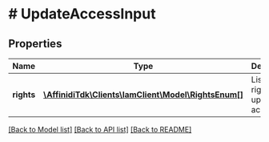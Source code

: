 # # UpdateAccessInput

## Properties

Name | Type | Description | Notes
------------ | ------------- | ------------- | -------------
**rights** | [**\AffinidiTdk\Clients\IamClient\Model\RightsEnum[]**](RightsEnum.md) | List of rights to update access |

[[Back to Model list]](../../README.md#models) [[Back to API list]](../../README.md#endpoints) [[Back to README]](../../README.md)
